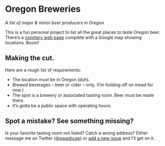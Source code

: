 # Oregon Breweries

_A list of major & minor beer producers in Oregon_

This is a fun personal project to list all the great places to taste Oregon beer. There’s a [corollary web page](http://swashcap.com/oregon-breweries/) complete with a Google map showing locations. Boom!

## Making the cut.

Here are a rough list of requirements:

* The location must be in Oregon (duh).
* _Brewed_ beverages – beer or cider – only. (I’m holding off on mead for now.)
* The spot is a brewery or associated tasting room. Beer must be made there.
* It’s gotta be a public space with operating hours.

## Spot a mistake? See something missing?

Is your favorite tasting room not listed? Catch a wrong address? Either message me on Twitter ([@swashcap](https://twitter.com/swashcap)) or [add a new issue](./issues/new) and I’ll get on it.